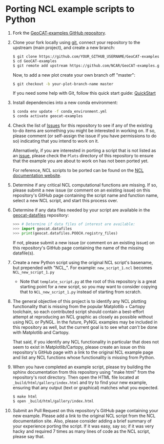 Porting NCL example scripts to Python
=====================================

1. Fork the [GeoCAT-examples GitHub repository](https://github.com/NCAR/GeoCAT-examples).

2. Clone your fork locally using [git](https://git-scm.com/), connect your repository to the upstream (main project), and create a new branch:

    ```bash
    $ git clone https://github.com/YOUR_GITHUB_USERNAME/GeoCAT-examples.git
    $ cd GeoCAT-examples
    $ git remote add upstream https://github.com/NCAR/GeoCAT-examples.git
    ```

    Now, to add a new plot create your own branch off "master":

    ```bash
    $ git checkout -b your-plot-branch-name master
    ```

    If you need some help with Git, follow this quick start
   guide: [QuickStart](https://git.wiki.kernel.org/index.php/QuickStart)

3. Install dependencies into a new conda environment:

   ```bash
   $ conda env update -f conda_environment.yml
   $ conda activate geocat-examples
   ```

4. Check the list of [Issues](https://github.com/NCAR/GeoCAT-examples/issues) for this repository to see if any of the existing to-do items are something you might be interested in working on. If so, please comment (or self-assign the issue if you have permissions to do so) indicating that you intend to work on it.

   Alternatively, if you are interested in porting a script that is not listed as an [issue](https://github.com/NCAR/GeoCAT-examples/issues), please check the `Plots` directory of this repository to ensure that the example you are about to work on has not been ported yet.

   For reference, NCL scripts to be ported can be found on the [NCL documentation website](http://ncl.ucar.edu/Applications/).

5. Determine if any critical NCL computational functions are missing. If so, please submit a new issue (or comment on an existing issue) on this repository's GitHub page containing the script name and function name, select a new NCL script, and start this process over.

6. Determine if any data files needed by your script are available in the [geocat-datafiles](https://github.com/NCAR/GeoCAT-datafiles) repository:

   ```python
   >>> # Determine if data files of interest are available:
   >>> import geocat.datafiles
   >>> print(geocat.datafiles.POOCH.registry_files)
   ```

   If not, please submit a new issue (or comment on an existing issue) on this repository's GitHub page containing the name of the missing datafile(s).

7. Create a new Python script using the original NCL script's basename, but prepended with "NCL_". For example:
    `new_script_1.ncl` becomes `NCL_new_script_1.py`

    * Note that `template_script.py` at the root of this repository is a great starting point for a new script, so you may want to consider copying that to `NCL_new_script_1.py` instead of starting from scratch.


8. The general objective of this project is to identify any NCL plotting functionality that is missing from the popular Matplotlib + Cartopy toolchain, so each contributed script should contain a best-effort attempt at reproducing an NCL graphic as closely as possible without using NCL or PyNGL. In the future, PyNGL examples may be included in this repository as well, but the current goal is to see what *can't* be done with Matplotlib and Cartopy.

   That said, if you identify any NCL functionality in particular that does not seem to exist in Matplotlib/Cartopy, please create an issue on this repository's GitHub page with a link to the original NCL example page and list any NCL functions whose functionality is missing from Python.

9. When you have completed an example script, please try building the sphinx documentation from this repository using "make html" from the repository's root directory. Then open the HTML file located at `_build/html/gallery/index.html` and try to find your new example, ensuring that any output (text or graphical) matches what you expected.

   ```bash 
   $ make html
   $ open _build/html/gallery/index.html
   ```

10. Submit an Pull Request on this repository's GitHub page containing your new example. Please add a link to the original NCL script from the NCL documentation site. Also, please consider adding a brief summary of your experience porting the script. If it was easy, say so; if it was very hacky and required 7 times as many lines of code as the NCL script, please say that.

